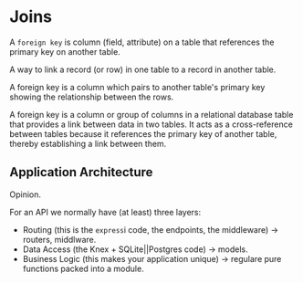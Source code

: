 # Joins

A `foreign key` is column (field, attribute) on a table that references the primary key on another table.

A way to link a record (or row) in one table to a record in another table.

A foreign key is a column which pairs to another table's primary key showing the relationship between the rows.

A foreign key is a column or group of columns in a relational database table that provides a link between data in two tables. It acts as a cross-reference between tables because it references the primary key of another table, thereby establishing a link between them.

## Application Architecture

Opinion.

For an API we normally have (at least) three layers:

-   Routing (this is the `express`i code, the endpoints, the middleware) -> routers, middlware.
-   Data Access (the Knex + SQLite||Postgres code) -> models.
-   Business Logic (this makes your application unique) -> regulare pure functions packed into a module.
